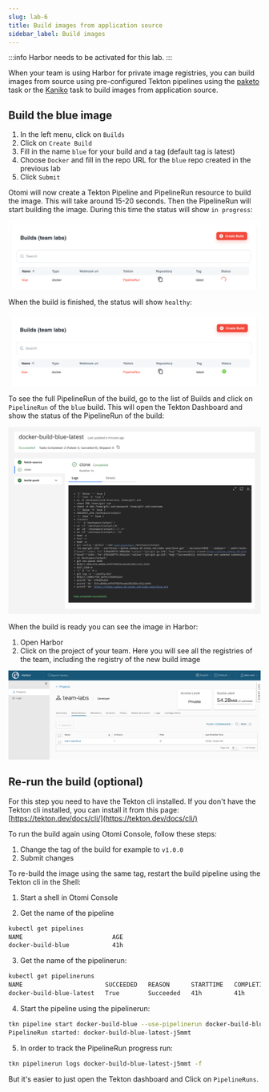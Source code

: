 ```yaml
---
slug: lab-6
title: Build images from application source
sidebar_label: Build images
---
```


:::info
Harbor needs to be activated for this lab.
:::

When your team is using Harbor for private image registries, you can build images from source using pre-configured Tekton pipelines using the [paketo](https://buildpacks.io/docs/buildpack-author-guide/package-a-buildpack/) task or the [Kaniko](https://github.com/GoogleContainerTools/kaniko) task to build images from application source.

## Build the blue image

1. In the left menu, click on `Builds`
2. Click on `Create Build`
3. Fill in the name `blue` for your build and a tag (default tag is latest)
4. Choose `Docker` and fill in the repo URL for the `blue` repo created in the previous lab
5. Click `Submit`

Otomi will now create a Tekton Pipeline and PipelineRun resource to build the image. This will take around 15-20 seconds. Then the PipelineRun will start building the image. During this time the status will show `in progress`:

![build status](../../img/build-status.png)

When the build is finished, the status will show `healthy`:

![build status](../../img/build-status-1.png)

To see the full PipelineRun of the build, go to the list of Builds and click on `PipelineRun` of the `blue` build. This will open the Tekton Dashboard and show the status of the PipelineRun of the build:

![build status](../../img/build-status-2.png)

When the build is ready you can see the image in Harbor:

1. Open Harbor
2. Click on the project of your team. Here you will see all the registries of the team, including the registry of the new build image

![build status](../../img/build-status-3.png)

## Re-run the build (optional)

For this step you need to have the Tekton cli installed. If you don't have the Tekton cli installed, you can install it from this page: [https://tekton.dev/docs/cli/](https://tekton.dev/docs/cli/)

To run the build again using Otomi Console, follow these steps:

1. Change the tag of the build for example to `v1.0.0`
2. Submit changes

To re-build the image using the same tag, restart the build pipeline using the Tekton cli in the Shell:

1. Start a shell in Otomi Console

2. Get the name of the pipeline

```bash
kubectl get pipelines
NAME                         AGE
docker-build-blue            41h
```

3. Get the name of the pipelinerun:

```bash
kubectl get pipelineruns
NAME                       SUCCEEDED   REASON      STARTTIME   COMPLETIONTIME
docker-build-blue-latest   True        Succeeded   41h         41h
```

4. Start the pipeline using the pipelinerun:

```bash
tkn pipeline start docker-build-blue --use-pipelinerun docker-build-blue-latest
PipelineRun started: docker-build-blue-latest-j5mmt
```

5. In order to track the PipelineRun progress run:

```bash
tkn pipelinerun logs docker-build-blue-latest-j5mmt -f
```

But it's easier to just open the Tekton dashboard and Click on `PipelineRuns`.
